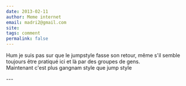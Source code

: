 ```yaml
---
date: 2013-02-11
author: Meme internet
email: madri2@gmail.com
site: 
tags: comment
permalink: false
---
```


<p>Hum je suis pas sur que le jumpstyle fasse son retour, même s'il semble toujours être pratiqué ici et là par des groupes de gens.<br />
Maintenant c'est plus gangnam style que jump style</p>
---